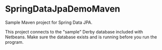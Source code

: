 SpringDataJpaDemoMaven
======================

Sample Maven project for Spring Data JPA.

This project connects to the "sample" Derby database included with Netbeans. Make sure the database exists and is running before you run the program.